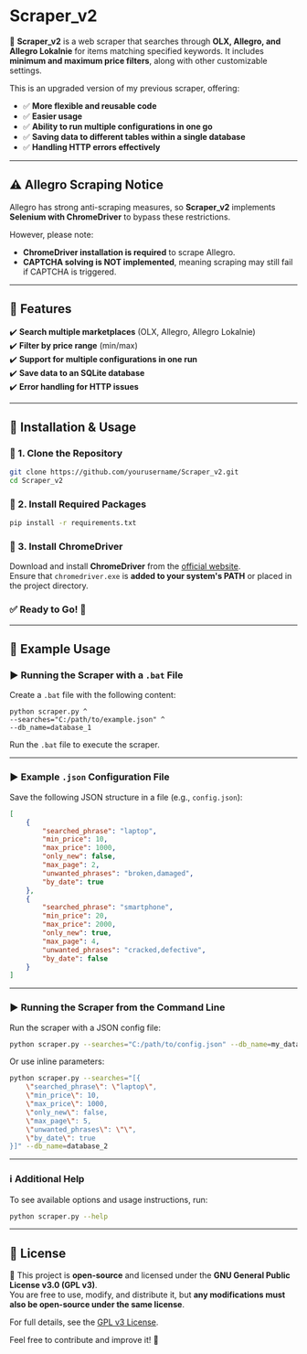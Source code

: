 # Scraper_v2

🚀 **Scraper_v2** is a web scraper that searches through **OLX, Allegro, and Allegro Lokalnie** for items matching specified keywords. It includes **minimum and maximum price filters**, along with other customizable settings.

This is an upgraded version of my previous scraper, offering:
- ✅ **More flexible and reusable code**
- ✅ **Easier usage**
- ✅ **Ability to run multiple configurations in one go**
- ✅ **Saving data to different tables within a single database**
- ✅ **Handling HTTP errors effectively**

---

## ⚠️ Allegro Scraping Notice  
Allegro has strong anti-scraping measures, so **Scraper_v2** implements **Selenium with ChromeDriver** to bypass these restrictions.  

However, please note:  
- **ChromeDriver installation is required** to scrape Allegro.  
- **CAPTCHA solving is NOT implemented**, meaning scraping may still fail if CAPTCHA is triggered.

---

## 📌 Features
✔️ **Search multiple marketplaces** (OLX, Allegro, Allegro Lokalnie)  
✔️ **Filter by price range** (min/max)  
✔️ **Support for multiple configurations in one run**  
✔️ **Save data to an SQLite database**  
✔️ **Error handling for HTTP issues**  

---

## 📂 Installation & Usage  

### 🔹 1. Clone the Repository  
```sh
git clone https://github.com/yourusername/Scraper_v2.git
cd Scraper_v2
```

### 🔹 2. Install Required Packages  
```sh
pip install -r requirements.txt
```

### 🔹 3. Install ChromeDriver  
Download and install **ChromeDriver** from the [official website](https://sites.google.com/chromium.org/driver/).  
Ensure that `chromedriver.exe` is **added to your system's PATH** or placed in the project directory.

### ✅ Ready to Go! 🚀  

---

## 🔧 Example Usage  

### ▶️ **Running the Scraper with a `.bat` File**
Create a `.bat` file with the following content:  
```batch
python scraper.py ^
--searches="C:/path/to/example.json" ^
--db_name=database_1
```
Run the `.bat` file to execute the scraper.

---

### ▶️ **Example `.json` Configuration File**  
Save the following JSON structure in a file (e.g., `config.json`):  
```json
[
    {
        "searched_phrase": "laptop",
        "min_price": 10,
        "max_price": 1000,
        "only_new": false,
        "max_page": 2,
        "unwanted_phrases": "broken,damaged",
        "by_date": true
    },
    {
        "searched_phrase": "smartphone",
        "min_price": 20,
        "max_price": 2000,
        "only_new": true,
        "max_page": 4,
        "unwanted_phrases": "cracked,defective",
        "by_date": false
    }
]
```

---

### ▶️ **Running the Scraper from the Command Line**
Run the scraper with a JSON config file:  
```sh
python scraper.py --searches="C:/path/to/config.json" --db_name=my_database
```

Or use inline parameters:  
```sh
python scraper.py --searches="[{
    \"searched_phrase\": \"laptop\", 
    \"min_price\": 10, 
    \"max_price\": 1000, 
    \"only_new\": false, 
    \"max_page\": 5, 
    \"unwanted_phrases\": \"\", 
    \"by_date\": true
}]" --db_name=database_2
```

---

### ℹ️ **Additional Help**
To see available options and usage instructions, run:  
```sh
python scraper.py --help
```
---

## 📜 License  
📌 This project is **open-source** and licensed under the **GNU General Public License v3.0 (GPL v3)**.  
You are free to use, modify, and distribute it, but **any modifications must also be open-source under the same license**.  

For full details, see the [GPL v3 License](https://www.gnu.org/licenses/gpl-3.0.html).  

Feel free to contribute and improve it! 🚀

